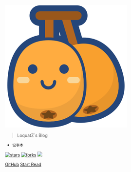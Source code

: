 <!-- _coverpage.md -->

![logo](_media/icon.svg)


> LoquatZ`s Blog

- `记事本`

[![stars](https://badgen.net/github/stars/LoquatZ/loquatz.github.io?color=4ab8a1)](https://github.com/LoquatZ)
[![forks](https://badgen.net/github/forks/LoquatZ/loquatz.github.io?color=4ab8a1)](https://github.com/LoquatZ)
![](https://img.shields.io/badge/%E6%91%B8%E9%B1%BC-%E7%A8%8B%E5%BA%8F%E5%91%98-green)

[GitHub](https://github.com/loquatz/)
[Start Read](zh-cn/README.md)


<!-- 背景色 -->

<!-- ![color](#f0f0f0) -->